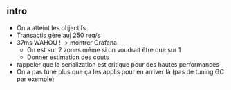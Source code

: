 ## intro

* On a atteint les objectifs
* Transactis gère auj 250 req/s
* 37ms WAHOU ! -> montrer Grafana
  * On est sur 2 zones même si on voudrait être que sur 1
  * Donner estimation des couts
* rappeler que la serialization est critique pour des hautes performances
* On a pas tuné plus que ça les applis pour en arriver là (pas de tuning GC par exemple)